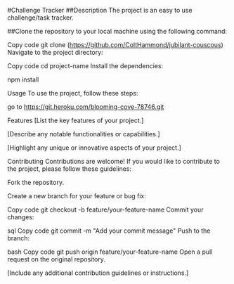 #Challenge Tracker
##Description
The project is an easy to use challenge/task tracker.



##Clone the repository to your local machine using the following command:


Copy code
git clone (https://github.com/ColtHammond/jubilant-couscous)
Navigate to the project directory:

Copy code
cd project-name
Install the dependencies:

npm install

Usage
To use the project, follow these steps:

go to https://git.heroku.com/blooming-cove-78746.git

Features
[List the key features of your project.]

[Describe any notable functionalities or capabilities.]

[Highlight any unique or innovative aspects of your project.]

Contributing
Contributions are welcome! If you would like to contribute to the project, please follow these guidelines:

Fork the repository.

Create a new branch for your feature or bug fix:


Copy code
git checkout -b feature/your-feature-name
Commit your changes:

sql
Copy code
git commit -m "Add your commit message"
Push to the branch:

bash
Copy code
git push origin feature/your-feature-name
Open a pull request on the original repository.

[Include any additional contribution guidelines or instructions.]


